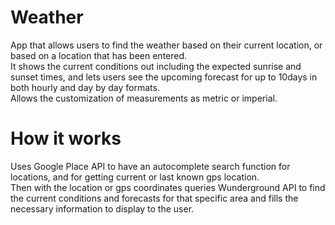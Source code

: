 # Weather
App that allows users to find the weather based on their current location, or based on a location that has been entered.   
It shows the current conditions out including the expected sunrise and sunset times, and lets users see the upcoming forecast for 
up to 10days in both hourly and day by day formats.  
Allows the customization of measurements as metric or imperial. 

# How it works
Uses Google Place API to have an autocomplete search function for locations, and for getting current or last known gps location.  
Then with the location or gps coordinates queries Wunderground API to find the current conditions and forecasts for that specific area
and fills the necessary information to display to the user.
